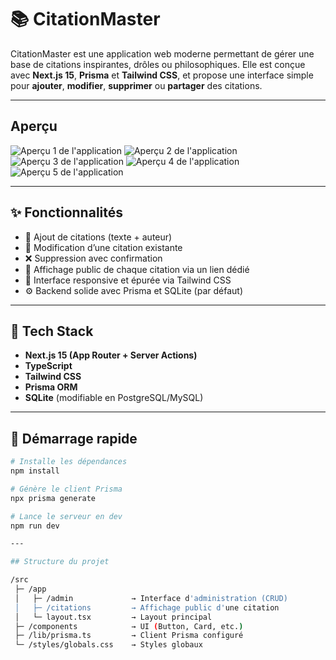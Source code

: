 # 📚 CitationMaster

CitationMaster est une application web moderne permettant de gérer une base de citations inspirantes, drôles ou philosophiques. Elle est conçue avec **Next.js 15**, **Prisma** et **Tailwind CSS**, et propose une interface simple pour **ajouter**, **modifier**, **supprimer** ou **partager** des citations.

---

## Aperçu

![Aperçu 1 de l'application](public/images/Site_img1.png)
![Aperçu 2 de l'application](public/images/Site_img2.png)
![Aperçu 3 de l'application](public/images/Site_img3.png)
![Aperçu 4 de l'application](public/images/Site_img4.png)
![Aperçu 5 de l'application](public/images/Site_img5.png)

---

## ✨ Fonctionnalités

- 📝 Ajout de citations (texte + auteur)
- 🔄 Modification d’une citation existante
- ❌ Suppression avec confirmation
- 🔗 Affichage public de chaque citation via un lien dédié
- 💅 Interface responsive et épurée via Tailwind CSS
- ⚙️ Backend solide avec Prisma et SQLite (par défaut)

---

## 🧱 Tech Stack

- **Next.js 15 (App Router + Server Actions)**
- **TypeScript**
- **Tailwind CSS**
- **Prisma ORM**
- **SQLite** (modifiable en PostgreSQL/MySQL)

---

## 🚀 Démarrage rapide

```bash
# Installe les dépendances
npm install

# Génère le client Prisma
npx prisma generate

# Lance le serveur en dev
npm run dev

---

## Structure du projet

/src
 ├─ /app
 │   ├─ /admin             → Interface d'administration (CRUD)
 │   ├─ /citations         → Affichage public d'une citation
 │   └─ layout.tsx         → Layout principal
 ├─ /components            → UI (Button, Card, etc.)
 ├─ /lib/prisma.ts         → Client Prisma configuré
 └─ /styles/globals.css    → Styles globaux